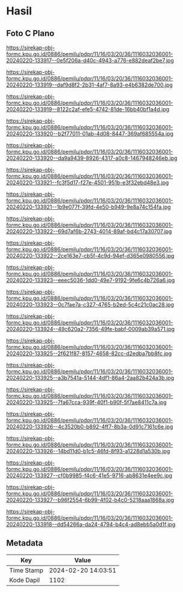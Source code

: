 # Hasil

## Foto C Plano

https://sirekap-obj-formc.kpu.go.id/0886/pemilu/pdpr/11/16/03/20/36/1116032036001-20240220-133917--0e5f206a-d40c-4943-a776-e882deaf2be7.jpg

https://sirekap-obj-formc.kpu.go.id/0886/pemilu/pdpr/11/16/03/20/36/1116032036001-20240220-133919--daf9d8f2-2b31-4af7-8a93-e4b6382de700.jpg

https://sirekap-obj-formc.kpu.go.id/0886/pemilu/pdpr/11/16/03/20/36/1116032036001-20240220-133919--8122c2af-efe5-4742-81de-16bb40bf1a4d.jpg

https://sirekap-obj-formc.kpu.go.id/0886/pemilu/pdpr/11/16/03/20/36/1116032036001-20240220-133920--b2f77011-01ab-4d08-8447-369af685554a.jpg

https://sirekap-obj-formc.kpu.go.id/0886/pemilu/pdpr/11/16/03/20/36/1116032036001-20240220-133920--da9a9439-8926-4317-a0c8-1467948246eb.jpg

https://sirekap-obj-formc.kpu.go.id/0886/pemilu/pdpr/11/16/03/20/36/1116032036001-20240220-133921--fc3f5d17-f27e-4501-951b-e3f32ebd48e3.jpg

https://sirekap-obj-formc.kpu.go.id/0886/pemilu/pdpr/11/16/03/20/36/1116032036001-20240220-133921--1b9e077f-39fd-4e50-b949-9e8a74c154fa.jpg

https://sirekap-obj-formc.kpu.go.id/0886/pemilu/pdpr/11/16/03/20/36/1116032036001-20240220-133922--69d7af6b-2743-4014-89af-bd4c17a30707.jpg

https://sirekap-obj-formc.kpu.go.id/0886/pemilu/pdpr/11/16/03/20/36/1116032036001-20240220-133922--2ce163e7-cb5f-4c9d-94ef-d365e0980556.jpg

https://sirekap-obj-formc.kpu.go.id/0886/pemilu/pdpr/11/16/03/20/36/1116032036001-20240220-133923--eeec5036-1dd0-49e7-9192-9fe6c4b726a6.jpg

https://sirekap-obj-formc.kpu.go.id/0886/pemilu/pdpr/11/16/03/20/36/1116032036001-20240220-133923--0c7fae7a-c327-4765-b2ed-5c4c21c0ac28.jpg

https://sirekap-obj-formc.kpu.go.id/0886/pemilu/pdpr/11/16/03/20/36/1116032036001-20240220-133924--49c620a2-7356-49fe-babf-0009ab39a571.jpg

https://sirekap-obj-formc.kpu.go.id/0886/pemilu/pdpr/11/16/03/20/36/1116032036001-20240220-133925--2f621f87-8157-4658-82cc-d2edba7bb8fc.jpg

https://sirekap-obj-formc.kpu.go.id/0886/pemilu/pdpr/11/16/03/20/36/1116032036001-20240220-133925--a3b7541a-5144-4df1-86a4-2aa82b424a3b.jpg

https://sirekap-obj-formc.kpu.go.id/0886/pemilu/pdpr/11/16/03/20/36/1116032036001-20240220-133925--7fa67cca-939f-40f1-b90f-5f7ae8411c7a.jpg

https://sirekap-obj-formc.kpu.go.id/0886/pemilu/pdpr/11/16/03/20/36/1116032036001-20240220-133926--4c3520b0-b892-4ff7-8b3a-0d91c7161c6e.jpg

https://sirekap-obj-formc.kpu.go.id/0886/pemilu/pdpr/11/16/03/20/36/1116032036001-20240220-133926--14bd11d0-b1c5-46fd-8f93-a1228d1a530b.jpg

https://sirekap-obj-formc.kpu.go.id/0886/pemilu/pdpr/11/16/03/20/36/1116032036001-20240220-133927--cf0b9985-f4c6-41e5-9716-ab8631e4ee9c.jpg

https://sirekap-obj-formc.kpu.go.id/0886/pemilu/pdpr/11/16/03/20/36/1116032036001-20240220-133927--b96f2554-6b99-4f02-b4c0-5218aaa1868a.jpg

https://sirekap-obj-formc.kpu.go.id/0886/pemilu/pdpr/11/16/03/20/36/1116032036001-20240220-133918--dd54266a-da24-4794-b4c4-ad8ebb5a0d1f.jpg


## Metadata

| Key        | Value               |
| ---------- | ------------------- |
| Time Stamp | 2024-02-20 14:03:51 |
| Kode Dapil | 1102                |



